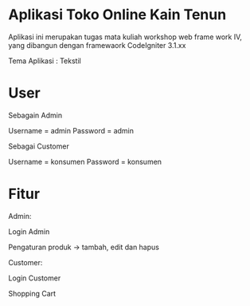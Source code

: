 # Aplikasi Toko Online Kain Tenun
Aplikasi ini merupakan tugas mata kuliah workshop web frame work IV, yang dibangun dengan framewaork CodeIgniter 3.1.xx

Tema Aplikasi : Tekstil

# User

Sebagain Admin

Username = admin 
Password = admin

Sebagai Customer

Username = konsumen
Password = konsumen

# Fitur

Admin:

Login Admin

Pengaturan produk -> tambah, edit dan hapus

Customer:

Login Customer

Shopping Cart

